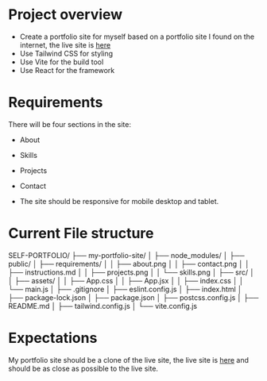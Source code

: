 # Project overview

- Create a portfolio site for myself based on a portfolio site I found on the internet, the live site is [here](https://haron-dev.netlify.app/)
- Use Tailwind CSS for styling
- Use Vite for the build tool
- Use React for the framework

# Requirements

There will be four sections in the site:

- About
- Skills
- Projects
- Contact

- The site should be responsive for mobile desktop and tablet.

# Current File structure

SELF-PORTFOLIO/
├── my-portfolio-site/
│ ├── node_modules/
│ ├── public/
│ ├── requirements/
│ │ ├── about.png
│ │ ├── contact.png
│ │ ├── instructions.md
│ │ ├── projects.png
│ │ └── skills.png
│ ├── src/
│ │ ├── assets/
│ │ ├── App.css
│ │ ├── App.jsx
│ │ ├── index.css
│ │ └── main.js
│ ├── .gitignore
│ ├── eslint.config.js
│ ├── index.html
│ ├── package-lock.json
│ ├── package.json
│ ├── postcss.config.js
│ ├── README.md
│ ├── tailwind.config.js
│ └── vite.config.js

# Expectations

My portfolio site should be a clone of the live site, the live site is [here](https://haron-dev.netlify.app/) and should be as close as possible to the live site.
